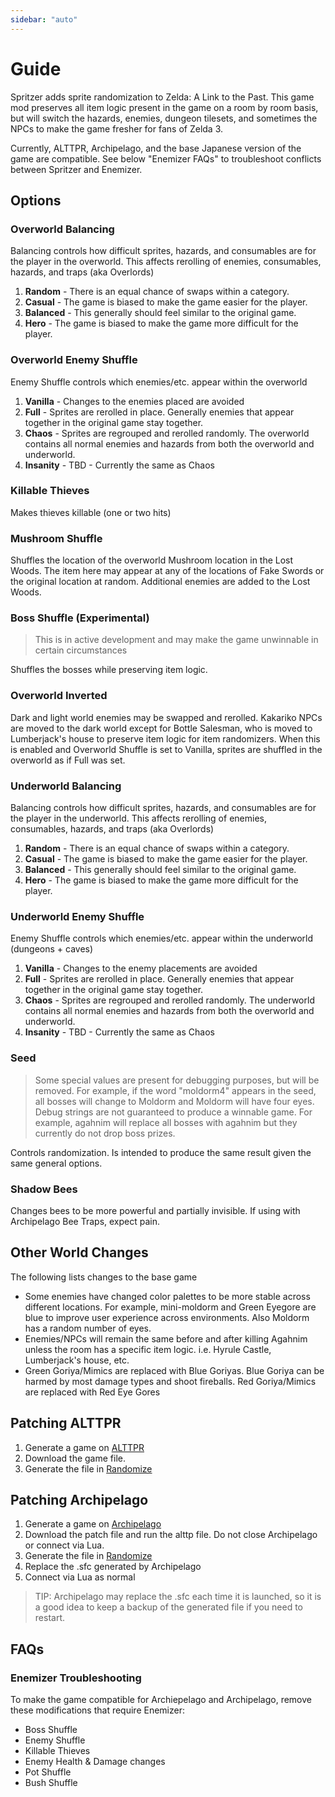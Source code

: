 ```yaml
---
sidebar: "auto"
---
```


# Guide

Spritzer adds sprite randomization to Zelda: A Link to the Past. This game mod preserves all item logic present in the game on a room by room basis, but will switch the hazards, enemies, dungeon tilesets, and sometimes the NPCs to make the game fresher for fans of Zelda 3.

Currently, ALTTPR, Archipelago, and the base Japanese version of the game are compatible. See below "Enemizer FAQs" to troubleshoot conflicts between Spritzer and Enemizer.

## Options

### Overworld Balancing

Balancing controls how difficult sprites, hazards, and consumables are for the player in the overworld. This affects rerolling of enemies, consumables, hazards, and traps (aka Overlords)

1. **Random** - There is an equal chance of swaps within a category.
1. **Casual** - The game is biased to make the game easier for the player.
1. **Balanced** - This generally should feel similar to the original game.
1. **Hero** - The game is biased to make the game more difficult for the player.

### Overworld Enemy Shuffle

Enemy Shuffle controls which enemies/etc. appear within the overworld

1. **Vanilla** - Changes to the enemies placed are avoided
1. **Full** - Sprites are rerolled in place. Generally enemies that appear together in the original game stay together.
1. **Chaos** - Sprites are regrouped and rerolled randomly. The overworld contains all normal enemies and hazards from both the overworld and underworld.
1. **Insanity** - TBD - Currently the same as Chaos

### Killable Thieves

Makes thieves killable (one or two hits)

### Mushroom Shuffle

Shuffles the location of the overworld Mushroom location in the Lost Woods. The item here may appear at any of the locations of Fake Swords or the original location at random. Additional enemies are added to the Lost Woods.

### Boss Shuffle (Experimental)

> This is in active development and may make the game unwinnable in certain circumstances

Shuffles the bosses while preserving item logic. 


### Overworld Inverted

Dark and light world enemies may be swapped and rerolled. Kakariko NPCs are moved to the dark world except for Bottle Salesman, who is moved to Lumberjack's house to preserve item logic for item randomizers. When this is enabled and 
Overworld Shuffle is set to Vanilla, sprites are shuffled in the overworld as if Full was set.

### Underworld Balancing

Balancing controls how difficult sprites, hazards, and consumables are for the player in the underworld. This affects rerolling of enemies, consumables, hazards, and traps (aka Overlords)

1. **Random** - There is an equal chance of swaps within a category.
1. **Casual** - The game is biased to make the game easier for the player.
1. **Balanced** - This generally should feel similar to the original game.
1. **Hero** - The game is biased to make the game more difficult for the player.

### Underworld Enemy Shuffle

Enemy Shuffle controls which enemies/etc. appear within the underworld (dungeons + caves)

1. **Vanilla** - Changes to the enemy placements are avoided
1. **Full** - Sprites are rerolled in place. Generally enemies that appear together in the original game stay together.
1. **Chaos** - Sprites are regrouped and rerolled randomly. The underworld contains all normal enemies and hazards from both the overworld and underworld.
1. **Insanity** - TBD - Currently the same as Chaos

### Seed

> Some special values are present for debugging purposes, but will be removed. For example, if the word "moldorm4" appears in the seed, all bosses will change to Moldorm and Moldorm will have four eyes. Debug strings are not guaranteed to produce a winnable game. For example, agahnim will replace all bosses with agahnim but they currently do not drop boss prizes.

Controls randomization. Is intended to produce the same result given the same general options.


### Shadow Bees

Changes bees to be more powerful and partially invisible. If using with Archipelago Bee Traps, expect pain.

## Other World Changes

The following lists changes to the base game

- Some enemies have changed color palettes to be more stable across different locations. For example, mini-moldorm and Green Eyegore are blue to improve user experience across environments. Also Moldorm has a random number of eyes.
- Enemies/NPCs will remain the same before and after killing Agahnim unless the room has a specific item logic. i.e. Hyrule Castle, Lumberjack's house, etc.
- Green Goriya/Mimics are replaced with Blue Goriyas. Blue Goriya can be harmed by most damage types and shoot fireballs. Red Goriya/Mimics are replaced with Red Eye Gores

## Patching ALTTPR

1. Generate a game on [ALTTPR](https://alttpr.com/en/randomizer)
1. Download the game file.
1. Generate the file in [Randomize](randomize.html)

## Patching Archipelago

1. Generate a game on [Archipelago](http://https://archipelago.gg)
1. Download the patch file and run the alttp file. Do not close Archipelago or connect via Lua.
1. Generate the file in [Randomize](randomize.html)
1. Replace the .sfc generated by Archipelago
1. Connect via Lua as normal

> TIP: Archipelago may replace the .sfc each time it is launched, so it is a good idea to keep a backup of the generated file if you need to restart.

## FAQs

### Enemizer Troubleshooting

To make the game compatible for Archiepelago and Archipelago, remove these modifications that require Enemizer:

 - Boss Shuffle
 - Enemy Shuffle
 - Killable Thieves
 - Enemy Health & Damage changes
 - Pot Shuffle
 - Bush Shuffle

